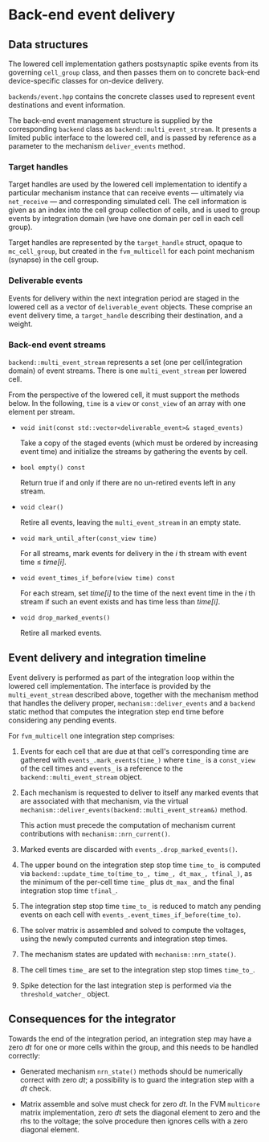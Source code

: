 # Back-end event delivery

## Data structures

The lowered cell implementation gathers postsynaptic spike events from its governing
`cell_group` class, and then passes them on to concrete back-end device-specific
classes for on-device delivery.

`backends/event.hpp` contains the concrete classes used to represent event
destinations and event information.

The back-end event management structure is supplied by the corresponding `backend`
class as `backend::multi_event_stream`. It presents a limited public interface to
the lowered cell, and is passed by reference as a parameter to the mechanism
`deliver_events` method.

### Target handles

Target handles are used by the lowered cell implementation to identify a particular mechanism
instance that can receive events — ultimately via `net_receive` — and corresponding simulated
cell. The cell information is given as an index into the cell group collection of cells,
and is used to group events by integration domain (we have one domain per cell in each cell
group).

Target handles are represented by the `target_handle` struct, opaque to `mc_cell_group`,
but created in the `fvm_multicell` for each point mechanism (synapse) in the cell group.

### Deliverable events

Events for delivery within the next integration period are staged in the lowered cell
as a vector of `deliverable_event` objects. These comprise an event delivery time,
a `target_handle` describing their destination, and a weight.

### Back-end event streams

`backend::multi_event_stream` represents a set (one per cell/integration domain)
of event streams. There is one `multi_event_stream` per lowered cell.

From the perspective of the lowered cell, it must support the methods below.
In the following, `time` is a `view` or `const_view` of an array with one
element per stream.

*  `void init(const std::vector<deliverable_event>& staged_events)`

   Take a copy of the staged events (which must be ordered by increasing event time)
   and initialize the streams by gathering the events by cell.

*  `bool empty() const`

   Return true if and only if there are no un-retired events left in any stream.

*  `void clear()`

   Retire all events, leaving the `multi_event_stream` in an empty state.

*  `void mark_until_after(const_view time)`

   For all streams, mark events for delivery in the _i_ th stream with event time ≤ _time[i]_.

*  `void event_times_if_before(view time) const`

   For each stream, set _time[i]_ to the time of the next event time in the _i_ th stream
   if such an event exists and has time less than _time[i]_.

*  `void drop_marked_events()`

   Retire all marked events.


## Event delivery and integration timeline

Event delivery is performed as part of the integration loop within the lowered
cell implementation. The interface is provided by the `multi_event_stream`
described above, together with the mechanism method that handles the delivery proper,
`mechanism::deliver_events` and a `backend` static method that computes the
integration step end time before considering any pending events.

For `fvm_multicell` one integration step comprises:

1.  Events for each cell that are due at that cell's corresponding time are
    gathered with `events_.mark_events(time_)` where `time_` is a
    `const_view` of the cell times and `events_` is a reference to the
    `backend::multi_event_stream` object.

2.  Each mechanism is requested to deliver to itself any marked events that
    are associated with that mechanism, via the virtual
    `mechanism::deliver_events(backend::multi_event_stream&)` method.

    This action must precede the computation of mechanism current contributions
    with `mechanism::nrn_current()`.

3.  Marked events are discarded with `events_.drop_marked_events()`.

4.  The upper bound on the integration step stop time `time_to_` is
    computed via `backend::update_time_to(time_to_, time_, dt_max_, tfinal_)`,
    as the minimum of the per-cell time `time_` plus `dt_max_` and
    the final integration stop time `tfinal_`.

5.  The integration step stop time `time_to_` is reduced to match any
    pending events on each cell with `events_.event_times_if_before(time_to)`.

6.  The solver matrix is assembled and solved to compute the voltages, using the
    newly computed currents and integration step times.

7.  The mechanism states are updated with `mechanism::nrn_state()`.

8.  The cell times `time_` are set to the integration step stop times `time_to_`.

9.  Spike detection for the last integration step is performed via the
    `threshold_watcher_` object.

## Consequences for the integrator

Towards the end of the integration period, an integration step may have a zero _dt_
for one or more cells within the group, and this needs to be handled correctly:

*   Generated mechanism `nrn_state()` methods should be numerically correct with
    zero _dt_; a possibility is to guard the integration step with a _dt_ check.

*   Matrix assemble and solve must check for zero _dt_. In the FVM `multicore`
    matrix implementation, zero _dt_ sets the diagonal element to zero and the
    rhs to the voltage; the solve procedure then ignores cells with a zero
    diagonal element.
